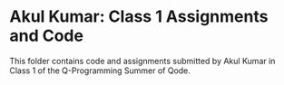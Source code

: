 # Akul Kumar: Class 1 Assignments and Code
This folder contains code and assignments submitted by Akul Kumar in Class 1 of the Q-Programming Summer of Qode.